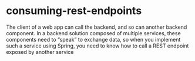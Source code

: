 # consuming-rest-endpoints
The client of a web app can call the backend, and so can another backend component. In a backend solution composed of multiple services, these components need to “speak” to exchange data, so when you implement such a service using Spring, you need to know how to call a REST endpoint exposed by another service 
